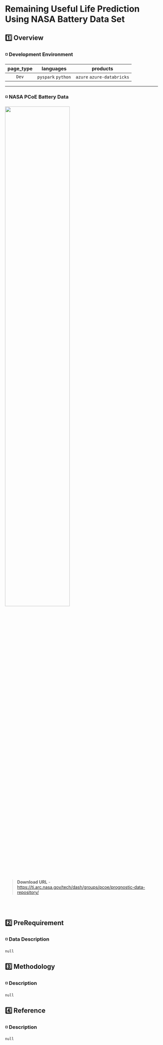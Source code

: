 # Remaining Useful Life Prediction Using NASA Battery Data Set

## 1️⃣ Overview

### ◽ Development Environment
page_type | languages | products
:------:|:------:|:------:
`Dev` |`pyspark` `python`|`azure` `azure-databricks`
---
### ◽ NASA PCoE Battery Data
<p align="left"> <img src="https://user-images.githubusercontent.com/88306533/128735382-30fec59a-fcb7-4763-9f89-46c658035fa5.png" width="65%" height="65%"></img></p>

> **Download URL** - https://ti.arc.nasa.gov/tech/dash/groups/pcoe/prognostic-data-repository/

<br></br>

## 2️⃣ PreRequirement
### ◽ Data Description
    null

## 3️⃣ Methodology
### ◽ Description
    null

## 4️⃣ Reference
### ◽ Description
    null
